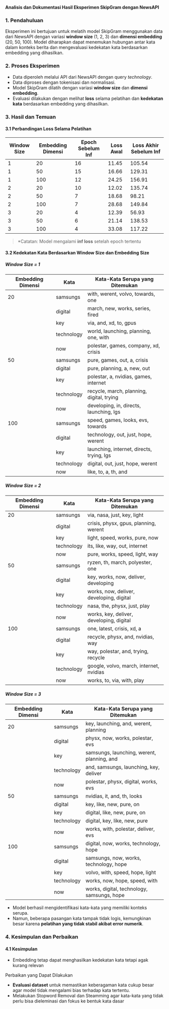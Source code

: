 **Analisis dan Dokumentasi Hasil Eksperimen SkipGram dengan NewsAPI**

### **1. Pendahuluan**
Eksperimen ini bertujuan untuk melatih model SkipGram menggunakan data dari NewsAPI dengan variasi **window size** (1, 2, 3) dan **dimensi embedding** (20, 50, 100). Model diharapkan dapat menemukan hubungan antar kata dalam konteks berita dan mengevaluasi kedekatan kata berdasarkan embedding yang dihasilkan.

### **2. Proses Eksperimen**
- Data diperoleh melalui API dari NewsAPI dengan query *technology*.
- Data diproses dengan tokenisasi dan normalisasi.
- Model SkipGram dilatih dengan variasi **window size** dan **dimensi embedding**.
- Evaluasi dilakukan dengan melihat **loss** selama pelatihan dan **kedekatan kata** berdasarkan embedding yang dihasilkan.

### **3. Hasil dan Temuan**
#### **3.1 Perbandingan Loss Selama Pelatihan**
| Window Size | Embedding Dimensi | Epoch Sebelum Inf | Loss Awal | Loss Akhir Sebelum Inf |
|------------|------------------|-------------------|-----------|------------------------|
| 1          | 20               | 16                | 11.45     | 105.54                 |
| 1          | 50               | 15                | 16.66     | 129.31                 |
| 1          | 100              | 12                | 24.25     | 156.91                 |
| 2          | 20               | 10                | 12.02     | 135.74                 |
| 2          | 50               | 7                 | 18.68     | 98.21                  |
| 2          | 100              | 7                 | 28.68     | 149.84                 |
| 3          | 20               | 4                 | 12.39     | 56.93                  |
| 3          | 50               | 6                 | 21.14     | 138.53                 |
| 3          | 100              | 4                 | 33.08     | 117.22                 |

> *Catatan: Model mengalami **inf loss** setelah epoch tertentu

#### **3.2 Kedekatan Kata Berdasarkan Window Size dan Embedding Size**

##### **Window Size = 1**
| Embedding Dimensi | Kata        | Kata-Kata Serupa yang Ditemukan |
|------------------|------------|--------------------------------|
| 20               | samsungs   | with, werent, volvo, towards, one |
|                  | digital    | march, new, works, series, fired |
|                  | key        | via, and, xd, to, gpus |
|                  | technology | world, launching, planning, one, with |
|                  | now        | polestar, games, company, xd, crisis |
| 50               | samsungs   | pure, games, out, a, crisis |
|                  | digital    | pure, planning, a, new, out |
|                  | key        | polestar, a, nvidias, games, internet |
|                  | technology | recycle, march, planning, digital, trying |
|                  | now        | developing, in, directs, launching, lgs |
| 100              | samsungs   | speed, games, looks, evs, towards |
|                  | digital    | technology, out, just, hope, werent |
|                  | key        | launching, internet, directs, trying, lgs |
|                  | technology | digital, out, just, hope, werent |
|                  | now        | like, to, a, th, and |

##### **Window Size = 2**
| Embedding Dimensi | Kata        | Kata-Kata Serupa yang Ditemukan |
|------------------|------------|--------------------------------|
| 20               | samsungs   | via, nasa, just, key, light |
|                  | digital    | crisis, physx, gpus, planning, werent |
|                  | key        | light, speed, works, pure, now |
|                  | technology | its, like, way, out, internet |
|                  | now        | pure, works, speed, light, way |
| 50               | samsungs   | ryzen, th, march, polyester, one |
|                  | digital    | key, works, now, deliver, developing |
|                  | key        | works, now, deliver, developing, digital |
|                  | technology | nasa, the, physx, just, play |
|                  | now        | works, key, deliver, developing, digital |
| 100              | samsungs   | one, latest, crisis, xd, a |
|                  | digital    | recycle, physx, and, nvidias, way |
|                  | key        | way, polestar, and, trying, recycle |
|                  | technology | google, volvo, march, internet, nvidias |
|                  | now        | works, to, via, with, play |

##### **Window Size = 3**
| Embedding Dimensi | Kata        | Kata-Kata Serupa yang Ditemukan |
|------------------|------------|--------------------------------|
| 20               | samsungs   | key, launching, and, werent, planning |
|                  | digital    | physx, now, works, polestar, evs |
|                  | key        | samsungs, launching, werent, planning, and |
|                  | technology | and, samsungs, launching, key, deliver |
|                  | now        | polestar, physx, digital, works, evs |
| 50               | samsungs   | nvidias, it, and, th, looks |
|                  | digital    | key, like, new, pure, on |
|                  | key        | digital, like, new, pure, on |
|                  | technology | digital, key, like, new, pure |
|                  | now        | works, with, polestar, deliver, evs |
| 100              | samsungs   | digital, now, works, technology, hope |
|                  | digital    | samsungs, now, works, technology, hope |
|                  | key        | volvo, with, speed, hope, light |
|                  | technology | works, now, hope, speed, with |
|                  | now        | works, digital, technology, samsungs, hope |

- Model berhasil mengidentifikasi kata-kata yang memiliki konteks serupa.
- Namun, beberapa pasangan kata tampak tidak logis, kemungkinan besar karena **pelatihan yang tidak stabil akibat error numerik**.

### **4. Kesimpulan dan Perbaikan**
#### **4.1 Kesimpulan**
- Embedding tetap dapat menghasilkan kedekatan kata tetapi agak kurang relevan

Perbaikan yang Dapat Dilakukan
- **Evaluasi dataset** untuk memastikan keberagaman kata cukup besar agar model tidak mengalami bias terhadap kata tertentu.
- Melakukan Stopword Removal dan Steamming agar kata-kata yang tidak perlu bisa dieleminasi dan fokus ke bentuk kata dasar

